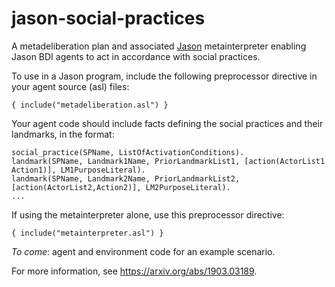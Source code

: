 # jason-social-practices
A metadeliberation plan and associated [Jason](https://github.com/jason-lang/jason) metainterpreter enabling Jason BDI agents to act in accordance with social practices.

To use in a Jason program, include the following preprocessor directive in your agent source (asl) files:
```
{ include("metadeliberation.asl") }
```
Your agent code should include facts defining the social practices and their landmarks, in the format:
```
social_practice(SPName, ListOfActivationConditions).
landmark(SPName, Landmark1Name, PriorLandmarkList1, [action(ActorList1 Action1)], LM1PurposeLiteral).
landmark(SPName, Landmark2Name, PriorLandmarkList2, [action(ActorList2,Action2)], LM2PurposeLiteral).
...
```

If using the metainterpreter alone, use this preprocessor directive:
```
{ include("metainterpreter.asl") }
```

*To come*: agent and environment code for an example scenario.

For more information, see https://arxiv.org/abs/1903.03189.
